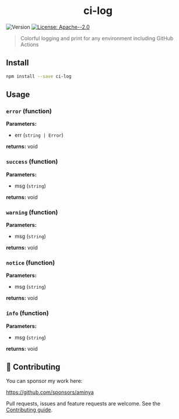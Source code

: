 <h1 align="center">ci-log</h1>
<p>
  <img alt="Version" src="https://img.shields.io/badge/version-1.0.0-blue.svg?cacheSeconds=2592000" />
  <a href="#" target="_blank">
    <img alt="License: Apache--2.0" src="https://img.shields.io/badge/License-Apache--2.0-yellow.svg" />
  </a>
</p>

> Colorful logging and print for any environment including GitHub Actions

## Install

```sh
npm install --save ci-log
```

## Usage

<!-- INSERT GENERATED DOCS START -->

### `error` (function)

**Parameters:**

- err (`string | Error`)

**returns:** void

### `success` (function)

**Parameters:**

- msg (`string`)

**returns:** void

### `warning` (function)

**Parameters:**

- msg (`string`)

**returns:** void

### `notice` (function)

**Parameters:**

- msg (`string`)

**returns:** void

### `info` (function)

**Parameters:**

- msg (`string`)

**returns:** void

<!-- INSERT GENERATED DOCS END -->

## 🤝 Contributing

You can sponsor my work here:

https://github.com/sponsors/aminya

Pull requests, issues and feature requests are welcome.
See the [Contributing guide](https://github.com/aminya/setup-cpp/blob/master/CONTRIBUTING.md).
